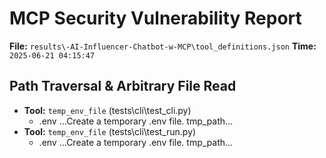 # MCP Security Vulnerability Report
**File:** `results\-AI-Influencer-Chatbot-w-MCP\tool_definitions.json`
**Time:** `2025-06-21 04:15:47`


## Path Traversal & Arbitrary File Read
- **Tool:** `temp_env_file` (tests\cli\test_cli.py)
    - .env
        ...Create a temporary .env file. tmp_path...
- **Tool:** `temp_env_file` (tests\cli\test_run.py)
    - .env
        ...Create a temporary .env file. tmp_path...